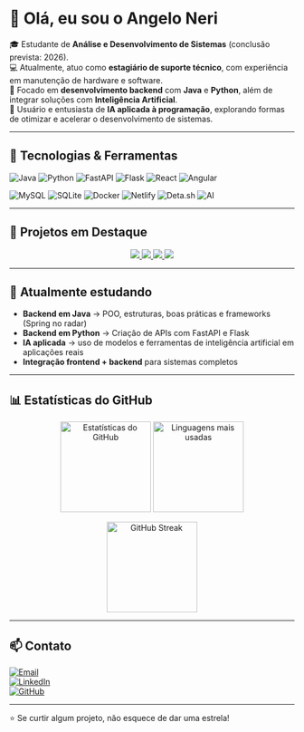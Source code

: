 # 👋 Olá, eu sou o Angelo Neri

🎓 Estudante de **Análise e Desenvolvimento de Sistemas** (conclusão prevista: 2026).  
💻 Atualmente, atuo como **estagiário de suporte técnico**, com experiência em manutenção de hardware e software.  
🚀 Focado em **desenvolvimento backend** com **Java** e **Python**, além de integrar soluções com **Inteligência Artificial**.  
🤖 Usuário e entusiasta de **IA aplicada à programação**, explorando formas de otimizar e acelerar o desenvolvimento de sistemas.  

---

## 🔧 Tecnologias & Ferramentas

![Java](https://img.shields.io/badge/Java-%23ED8B00.svg?style=for-the-badge&logo=openjdk&logoColor=white) 
![Python](https://img.shields.io/badge/Python-%233776AB.svg?style=for-the-badge&logo=python&logoColor=white) 
![FastAPI](https://img.shields.io/badge/FastAPI-%2300C7B7.svg?style=for-the-badge&logo=fastapi&logoColor=white) 
![Flask](https://img.shields.io/badge/Flask-%23000.svg?style=for-the-badge&logo=flask&logoColor=white) 
![React](https://img.shields.io/badge/React-%2361DAFB.svg?style=for-the-badge&logo=react&logoColor=black) 
![Angular](https://img.shields.io/badge/Angular-%23DD0031.svg?style=for-the-badge&logo=angular&logoColor=white)  

![MySQL](https://img.shields.io/badge/MySQL-%2300f.svg?style=for-the-badge&logo=mysql&logoColor=white) 
![SQLite](https://img.shields.io/badge/SQLite-%2307405e.svg?style=for-the-badge&logo=sqlite&logoColor=white) 
![Docker](https://img.shields.io/badge/Docker-%230db7ed.svg?style=for-the-badge&logo=docker&logoColor=white) 
![Netlify](https://img.shields.io/badge/Netlify-%2300C7B7.svg?style=for-the-badge&logo=netlify&logoColor=white) 
![Deta.sh](https://img.shields.io/badge/Deta.sh-%23000000.svg?style=for-the-badge&logo=databricks&logoColor=white) 
![AI](https://img.shields.io/badge/Artificial_Intelligence-%23007ACC.svg?style=for-the-badge&logo=openai&logoColor=white)

---

## 🚀 Projetos em Destaque

<div align="center">

  <a href="https://github.com/AngeLZinS2/Test-front-end">
    <img src="https://github-readme-stats.vercel.app/api/pin/?username=AngeLZinS2&repo=Test-front-end&theme=tokyonight" />
  </a>
  
  <a href="https://github.com/AngeLZinS2/espaco-vitae">
    <img src="https://github-readme-stats.vercel.app/api/pin/?username=AngeLZinS2&repo=espaco-vitae&theme=tokyonight" />
  </a>

  <a href="https://github.com/AngeLZinS2/financeiro-react">
    <img src="https://github-readme-stats.vercel.app/api/pin/?username=AngeLZinS2&repo=financeiro-react&theme=tokyonight" />
  </a>
  
  <a href="https://github.com/AngeLZinS2/streaming-platform">
    <img src="https://github-readme-stats.vercel.app/api/pin/?username=AngeLZinS2&repo=streaming-platform&theme=tokyonight" />
  </a>

</div>

---

## 🌱 Atualmente estudando
- **Backend em Java** → POO, estruturas, boas práticas e frameworks (Spring no radar)  
- **Backend em Python** → Criação de APIs com FastAPI e Flask  
- **IA aplicada** → uso de modelos e ferramentas de inteligência artificial em aplicações reais  
- **Integração frontend + backend** para sistemas completos  

---

## 📊 Estatísticas do GitHub

<p align="center">
  <img src="https://github-readme-stats.vercel.app/api?username=AngeLZinS2&show_icons=true&theme=tokyonight" alt="Estatísticas do GitHub" height="160"/>
  <img src="https://github-readme-stats.vercel.app/api/top-langs/?username=AngeLZinS2&layout=compact&theme=tokyonight" alt="Linguagens mais usadas" height="160"/>
</p>

<p align="center">
  <img src="https://streak-stats.demolab.com?user=AngeLZinS2&theme=tokyonight" alt="GitHub Streak" height="160"/>
</p>

---

## 📫 Contato
[![Email](https://img.shields.io/badge/Email-D14836?style=for-the-badge&logo=gmail&logoColor=white)](mailto:angelo.neri2020@gmail.com)  
[![LinkedIn](https://img.shields.io/badge/LinkedIn-0077B5?style=for-the-badge&logo=linkedin&logoColor=white)](https://www.linkedin.com/in/angelo-neri-3921a72b9/)  
[![GitHub](https://img.shields.io/badge/GitHub-100000?style=for-the-badge&logo=github&logoColor=white)](https://github.com/AngeLZinS2)  

---

⭐ Se curtir algum projeto, não esquece de dar uma estrela!
